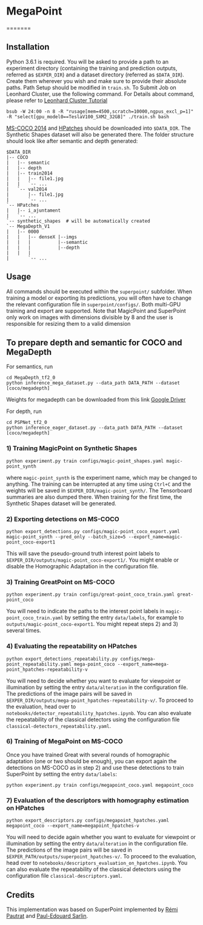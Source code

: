 # MegaPoint
=======


## Installation

Python 3.6.1 is required. You will be asked to provide a path to an experiment directory (containing the training and prediction outputs, referred as `$EXPER_DIR`) and a dataset directory (referred as `$DATA_DIR`). Create them wherever you wish and make sure to provide their absolute paths. Path Setup should be modified in `train.sh`.
To Submit Job on Leonhard Cluster, use the following command. For Details about command, please refer to [Leonhard Cluster Tutorial](https://scicomp.ethz.ch/wiki/Tutorials)
```
bsub -W 24:00 -n 8 -R "rusage[mem=4500,scratch=10000,ngpus_excl_p=1]" -R "select[gpu_model0==TeslaV100_SXM2_32GB]" ./train.sh bash
```

[MS-COCO 2014](http://cocodataset.org/#download) and [HPatches](http://icvl.ee.ic.ac.uk/vbalnt/hpatches/hpatches-sequences-release.tar.gz) should be downloaded into `$DATA_DIR`. The Synthetic Shapes dataset will also be generated there. The folder structure should look like after semantic and depth generated:
```
$DATA_DIR
|-- COCO
|   |-- semantic
|   |-- depth
|   |-- train2014
|   |   |-- file1.jpg
|   |   `-- ...
|   `-- val2014
|       |-- file1.jpg
|       `-- ...
`-- HPatches
|   |-- i_ajuntament
|   `-- ...
`-- synthetic_shapes  # will be automatically created
`-- MegaDepth_V1
|   |-- 0000
|   |   |-- denseX |--imgs
|   |   |          |--semantic
|   |   |          |--depth
|   |   |
|       `-- ...
```

## Usage
All commands should be executed within the `superpoint/` subfolder. When training a model or exporting its predictions, you will often have to change the relevant configuration file in `superpoint/configs/`. Both multi-GPU training and export are supported. Note that MagicPoint and SuperPoint only work on images with dimensions divisible by 8 and the user is responsible for resizing them to a valid dimension

## To prepare depth and semantic for COCO and MegaDepth
For semantics, run
```
cd MegaDepth_tf2_0
python inference_mega_dataset.py --data_path DATA_PATH --dataset [coco/megadepth]
```
Weights for megadepth can be downloaded from this link [Google Driver](https://drive.google.com/file/d/1KHp-41Y50RJlv1hQ1TpLbio0uWjIwc-z/view)

For depth, run 
```
cd PSPNet_tf2_0
python inference_eager_dataset.py --data_path DATA_PATH --dataset [coco/megadepth]
```

### 1) Training MagicPoint on Synthetic Shapes
```
python experiment.py train configs/magic-point_shapes.yaml magic-point_synth
```
where `magic-point_synth` is the experiment name, which may be changed to anything. The training can be interrupted at any time using `Ctrl+C` and the weights will be saved in `$EXPER_DIR/magic-point_synth/`. The Tensorboard summaries are also dumped there. When training for the first time, the Synthetic Shapes dataset will be generated.

### 2) Exporting detections on MS-COCO

```
python export_detections.py configs/magic-point_coco_export.yaml magic-point_synth --pred_only --batch_size=5 --export_name=magic-point_coco-export1
```
This will save the pseudo-ground truth interest point labels to `$EXPER_DIR/outputs/magic-point_coco-export1/`. You might enable or disable the Homographic Adaptation in the configuration file.

### 3) Training GreatPoint on MS-COCO
```
python experiment.py train configs/great-point_coco_train.yaml great-point_coco
```
You will need to indicate the paths to the interest point labels in `magic-point_coco_train.yaml` by setting the entry `data/labels`, for example to `outputs/magic-point_coco-export1`. You might repeat steps 2) and 3) several times.

### 4) Evaluating the repeatability on HPatches
```
python export_detections_repeatability.py configs/mega-point_repeatability.yaml mega-point_coco --export_name=mega-point_hpatches-repeatability-v
```
You will need to decide whether you want to evaluate for viewpoint or illumination by setting the entry `data/alteration` in the configuration file. The predictions of the image pairs will be saved in `$EXPER_DIR/outputs/mega-point_hpatches-repeatability-v/`. To proceed to the evaluation, head over to `notebooks/detector_repeatability_hpatches.ipynb`. You can also evaluate the repeatability of the classical detectors using the configuration file `classical-detectors_repeatability.yaml`.


### 6) Training of MegaPoint on MS-COCO
Once you have trained Great with several rounds of homographic adaptation (one or two should be enough), you can export again the detections on MS-COCO as in step 2) and use these detections to train SuperPoint by setting the entry `data/labels`:
```
python experiment.py train configs/megapoint_coco.yaml megapoint_coco
```

### 7) Evaluation of the descriptors with homography estimation on HPatches
```
python export_descriptors.py configs/megapoint_hpatches.yaml megapoint_coco --export_name=megapoint_hpatches-v
```
You will need to decide again whether you want to evaluate for viewpoint or illumination by setting the entry `data/alteration` in the configuration file. The predictions of the image pairs will be saved in `$EXPER_PATH/outputs/superpoint_hpatches-v/`. To proceed to the evaluation, head over to `notebooks/descriptors_evaluation_on_hpatches.ipynb`. You can also evaluate the repeatability of the classical detectors using the configuration file `classical-descriptors.yaml`.


## Credits
This implementation was based on SuperPoint implemented by [Rémi Pautrat](https://github.com/rpautrat) and [Paul-Edouard Sarlin](https://github.com/Skydes).
